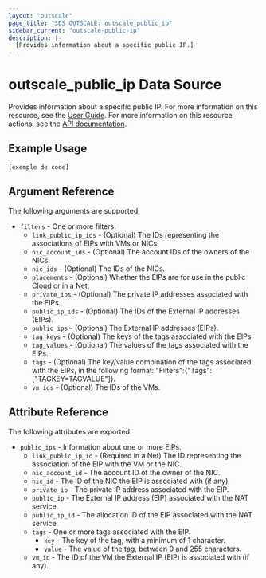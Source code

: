 ```yaml
---
layout: "outscale"
page_title: "3DS OUTSCALE: outscale_public_ip"
sidebar_current: "outscale-public-ip"
description: |-
  [Provides information about a specific public IP.]
---
```


# outscale_public_ip Data Source

Provides information about a specific public IP.
For more information on this resource, see the [User Guide](https://wiki.outscale.net/display/EN/About+EIPs).
For more information on this resource actions, see the [API documentation](https://docs-beta.outscale.com/#3ds-outscale-api-publicip).

## Example Usage

```hcl
[exemple de code]
```

## Argument Reference

The following arguments are supported:

* `filters` - One or more filters.
  * `link_public_ip_ids` - (Optional) The IDs representing the associations of EIPs with VMs or NICs.
  * `nic_account_ids` - (Optional) The account IDs of the owners of the NICs.
  * `nic_ids` - (Optional) The IDs of the NICs.
  * `placements` - (Optional) Whether the EIPs are for use in the public Cloud or in a Net.
  * `private_ips` - (Optional) The private IP addresses associated with the EIPs.
  * `public_ip_ids` - (Optional) The IDs of the External IP addresses (EIPs).
  * `public_ips` - (Optional) The External IP addresses (EIPs).
  * `tag_keys` - (Optional) The keys of the tags associated with the EIPs.
  * `tag_values` - (Optional) The values of the tags associated with the EIPs.
  * `tags` - (Optional) The key/value combination of the tags associated with the EIPs, in the following format: "Filters":{"Tags":["TAGKEY=TAGVALUE"]}.
  * `vm_ids` - (Optional) The IDs of the VMs.

## Attribute Reference

The following attributes are exported:

* `public_ips` - Information about one or more EIPs.
  * `link_public_ip_id` - (Required in a Net) The ID representing the association of the EIP with the VM or the NIC.
  * `nic_account_id` - The account ID of the owner of the NIC.
  * `nic_id` - The ID of the NIC the EIP is associated with (if any).
  * `private_ip` - The private IP address associated with the EIP.
  * `public_ip` - The External IP address (EIP) associated with the NAT service.
  * `public_ip_id` - The allocation ID of the EIP associated with the NAT service.
  * `tags` - One or more tags associated with the EIP.
    * `key` - The key of the tag, with a minimum of 1 character.
    * `value` - The value of the tag, between 0 and 255 characters.
  * `vm_id` - The ID of the VM the External IP (EIP) is associated with (if any).

